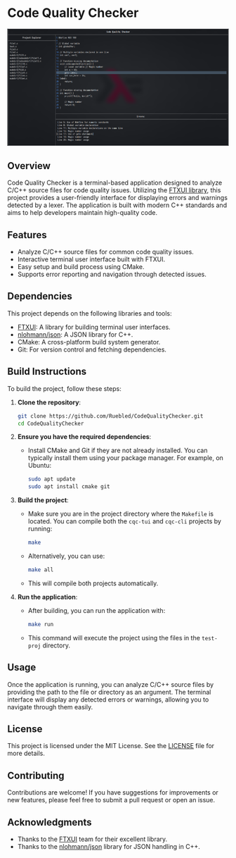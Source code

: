 # Code Quality Checker

![Project Preview](img/application.png) <!-- Replace with the actual image file name -->

## Overview

Code Quality Checker is a terminal-based application designed to analyze C/C++ source files for code quality issues. Utilizing the [FTXUI library](https://github.com/ArthurSonzogni/ftxui), this project provides a user-friendly interface for displaying errors and warnings detected by a lexer. The application is built with modern C++ standards and aims to help developers maintain high-quality code.

## Features

- Analyze C/C++ source files for common code quality issues.
- Interactive terminal user interface built with FTXUI.
- Easy setup and build process using CMake.
- Supports error reporting and navigation through detected issues.

## Dependencies

This project depends on the following libraries and tools:

- [FTXUI](https://github.com/ArthurSonzogni/ftxui): A library for building terminal user interfaces.
- [nlohmann/json](https://github.com/nlohmann/json): A JSON library for C++.
- CMake: A cross-platform build system generator.
- Git: For version control and fetching dependencies.

## Build Instructions

To build the project, follow these steps:

1. **Clone the repository**:
   ```bash
   git clone https://github.com/Ruebled/CodeQualityChecker.git
   cd CodeQualityChecker
   ```

2. **Ensure you have the required dependencies**:
   - Install CMake and Git if they are not already installed. You can typically install them using your package manager. For example, on Ubuntu:
     ```bash
     sudo apt update
     sudo apt install cmake git
     ```

3. **Build the project**:
   - Make sure you are in the project directory where the `Makefile` is located. You can compile both the `cqc-tui` and `cqc-cli` projects by running:
     ```bash
     make
     ```
   - Alternatively, you can use:
     ```bash
     make all
     ```
   - This will compile both projects automatically.

4. **Run the application**:
   - After building, you can run the application with:
     ```bash
     make run
     ```
   - This command will execute the project using the files in the `test-proj` directory.

## Usage

Once the application is running, you can analyze C/C++ source files by providing the path to the file or directory as an argument. The terminal interface will display any detected errors or warnings, allowing you to navigate through them easily.

## License

This project is licensed under the MIT License. See the [LICENSE](LICENSE) file for more details.

## Contributing

Contributions are welcome! If you have suggestions for improvements or new features, please feel free to submit a pull request or open an issue.

## Acknowledgments

- Thanks to the [FTXUI](https://github.com/ArthurSonzogni/ftxui) team for their excellent library.
- Thanks to the [nlohmann/json](https://github.com/nlohmann/json) library for JSON handling in C++.
